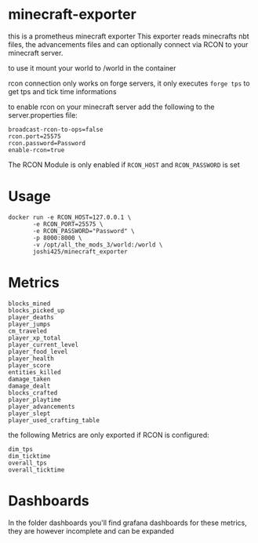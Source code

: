 # minecraft-exporter

this is a prometheus minecraft exporter
This exporter reads minecrafts nbt files, the advancements files and can optionally connect via RCON to your minecraft server.

to use it mount your world to /world in the container

rcon connection only works on forge servers, it only executes `forge tps` to get tps and tick time informations

to enable rcon on your minecraft server add the following to the server.properties file:

```
broadcast-rcon-to-ops=false
rcon.port=25575
rcon.password=Password
enable-rcon=true
```

The RCON Module is only enabled if `RCON_HOST` and `RCON_PASSWORD` is set


# Usage

```
docker run -e RCON_HOST=127.0.0.1 \
	   -e RCON_PORT=25575 \
	   -e RCON_PASSWORD="Password" \
	   -p 8000:8000 \
	   -v /opt/all_the_mods_3/world:/world \
	   joshi425/minecraft_exporter
```

# Metrics

```
blocks_mined
blocks_picked_up
player_deaths
player_jumps
cm_traveled
player_xp_total
player_current_level
player_food_level
player_health
player_score
entities_killed
damage_taken
damage_dealt
blocks_crafted
player_playtime
player_advancements
player_slept
player_used_crafting_table
```
the following Metrics are only exported if RCON is configured:
```
dim_tps
dim_ticktime
overall_tps
overall_ticktime
```

# Dashboards

In the folder dashboards you'll find grafana dashboards for these metrics, they are however incomplete and can be expanded 
